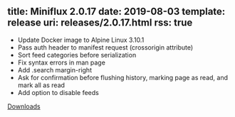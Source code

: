 title: Miniflux 2.0.17
date: 2019-08-03
template: release
uri: releases/2.0.17.html
rss: true
---
* Update Docker image to Alpine Linux 3.10.1
* Pass auth header to manifest request (crossorigin attribute)
* Sort feed categories before serialization
* Fix syntax errors in man page
* Add .search margin-right
* Ask for confirmation before flushing history, marking page as read, and mark all as read
* Add option to disable feeds

[Downloads](https://github.com/miniflux/v2/releases/tag/2.0.17)
